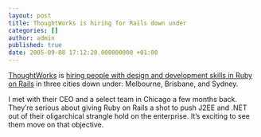 ```yaml
---
layout: post
title: ThoughtWorks is hiring for Rails down under
categories: []
author: admin
published: true
date: 2005-09-08 17:12:20.000000000 +01:00
---
```

<p><a href="http://www.thoughtworks.com.au/index.html">ThoughtWorks</a> is <a href="http://jchyip.blogspot.com/2005/09/thoughtworks-hiring-in-australia.html">hiring people with design and development skills in Ruby on Rails</a> in three cities down under: Melbourne, Brisbane, and Sydney.</p>
<p>I met with their <span class="caps">CEO</span> and a select team in Chicago a few months back. They&#8217;re serious about giving Ruby on Rails a shot to push J2EE and .<span class="caps">NET</span> out of their oligarchical strangle hold on the enterprise. It&#8217;s exciting to see them move on that objective.</p>